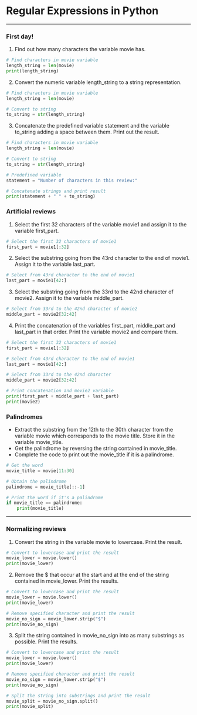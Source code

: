 # Regular Expressions in Python
---
### First day!
1. Find out how many characters the variable movie has.
```python
# Find characters in movie variable
length_string = len(movie)
print(length_string)
```
2. Convert the numeric variable length_string to a string representation.
```python
# Find characters in movie variable
length_string = len(movie)

# Convert to string
to_string = str(length_string)
```
3. Concatenate the predefined variable statement and the variable to_string adding a space between them. Print out the result.
```python
# Find characters in movie variable
length_string = len(movie)

# Convert to string
to_string = str(length_string)

# Predefined variable
statement = "Number of characters in this review:"

# Concatenate strings and print result
print(statement + " " + to_string)
```
### Artificial reviews
1. Select the first 32 characters of the variable movie1 and assign it to the variable first_part.
```python
# Select the first 32 characters of movie1
first_part = movie1[:32]
```
2. Select the substring going from the 43rd character to the end of movie1. Assign it to the variable last_part.
```python
# Select from 43rd character to the end of movie1
last_part = movie1[42:]
```
3. Select the substring going from the 33rd to the 42nd character of movie2. Assign it to the variable middle_part.
```python
# Select from 33rd to the 42nd character of movie2
middle_part = movie2[32:42]
```
4. Print the concatenation of the variables first_part, middle_part and last_part in that order. Print the variable movie2 and compare them.
```python
# Select the first 32 characters of movie1
first_part = movie1[:32]

# Select from 43rd character to the end of movie1
last_part = movie1[42:]

# Select from 33rd to the 42nd character
middle_part = movie2[32:42]

# Print concatenation and movie2 variable
print(first_part + middle_part + last_part) 
print(movie2)
```
### Palindromes
* Extract the substring from the 12th to the 30th character from the variable movie which corresponds to the movie title. Store it in the variable movie_title.
* Get the palindrome by reversing the string contained in movie_title.
* Complete the code to print out the movie_title if it is a palindrome.
```Python
# Get the word
movie_title = movie[11:30]

# Obtain the palindrome
palindrome = movie_title[::-1]

# Print the word if it's a palindrome
if movie_title == palindrome:
	print(movie_title)
```
---
### Normalizing reviews
1. Convert the string in the variable movie to lowercase. Print the result.
```python
# Convert to lowercase and print the result
movie_lower = movie.lower()
print(movie_lower)
```
2. Remove the $ that occur at the start and at the end of the string contained in movie_lower. Print the results.
```python
# Convert to lowercase and print the result
movie_lower = movie.lower()
print(movie_lower)

# Remove specified character and print the result
movie_no_sign = movie_lower.strip("$")
print(movie_no_sign)
```
3. Split the string contained in movie_no_sign into as many substrings as possible. Print the results.
```python
# Convert to lowercase and print the result
movie_lower = movie.lower()
print(movie_lower)

# Remove specified character and print the result
movie_no_sign = movie_lower.strip("$")
print(movie_no_sign)

# Split the string into substrings and print the result
movie_split = movie_no_sign.split()
print(movie_split)
```
